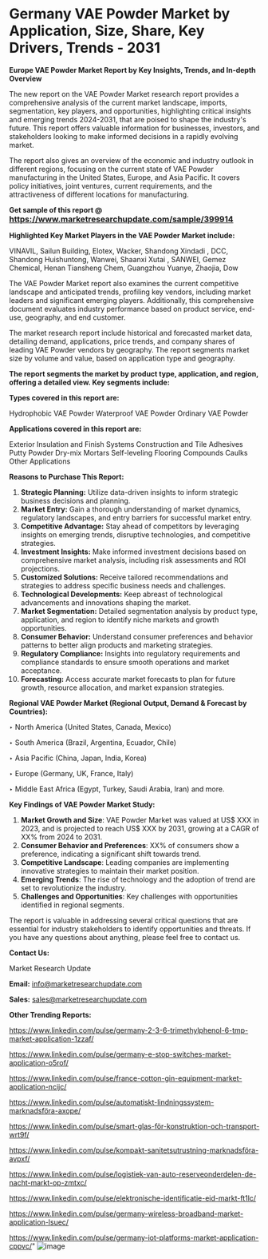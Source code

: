 # Germany VAE Powder Market by Application, Size, Share, Key Drivers, Trends - 2031

<strong>Europe VAE Powder Market Report by Key Insights, Trends, and In-depth Overview</strong>

The new report on the VAE Powder Market research report provides a comprehensive analysis of the current market landscape, imports, segmentation, key players, and opportunities, highlighting critical insights and emerging trends 2024-2031,</strong> that are poised to shape the industry's future. This report offers valuable information for businesses, investors, and stakeholders looking to make informed decisions in a rapidly evolving market.

The report also gives an overview of the economic and industry outlook in different regions, focusing on the current state of VAE Powder manufacturing in the United States, Europe, and Asia Pacific. It covers policy initiatives, joint ventures, current requirements, and the attractiveness of different locations for manufacturing.

<strong>Get sample of this report @ <a href=https://www.marketresearchupdate.com/sample/399914><font size=3 color=#0000ff>https://www.marketresearchupdate.com/sample/399914</font></a></strong>

<strong>Highlighted Key Market Players in the VAE Powder Market include:</strong>

VINAVIL, Sailun Building, Elotex, Wacker, Shandong Xindadi , DCC, Shandong Huishuntong, Wanwei, Shaanxi Xutai , SANWEI, Gemez Chemical, Henan Tiansheng Chem, Guangzhou Yuanye, Zhaojia, Dow

The VAE Powder Market report also examines the current competitive landscape and anticipated trends, profiling key vendors, including market leaders and significant emerging players. Additionally, this comprehensive document evaluates industry performance based on product service, end-use, geography, and end customer.

The market research report include historical and forecasted market data, detailing demand, applications, price trends, and company shares of leading VAE Powder vendors by geography. The report segments market size by volume and value, based on application type and geography.

<strong>The report segments the market by product type, application, and region, offering a detailed view. Key segments include:</strong>

<strong>Types covered in this report are:</strong>

Hydrophobic VAE Powder
Waterproof VAE Powder
Ordinary VAE Powder

<strong>Applications covered in this report are:</strong>

Exterior Insulation and Finish Systems
Construction and Tile Adhesives
Putty Powder
Dry-mix Mortars
Self-leveling Flooring Compounds
Caulks
Other Applications

<strong>Reasons to Purchase This Report:</strong>
<ol>
  <li><strong>Strategic Planning:</strong> Utilize data-driven insights to inform strategic business decisions and planning.</li>
  <li><strong>Market Entry:</strong> Gain a thorough understanding of market dynamics, regulatory landscapes, and entry barriers for successful market entry.</li>
  <li><strong>Competitive Advantage:</strong> Stay ahead of competitors by leveraging insights on emerging trends, disruptive technologies, and competitive strategies.</li>
  <li><strong>Investment Insights:</strong> Make informed investment decisions based on comprehensive market analysis, including risk assessments and ROI projections.</li>
  <li><strong>Customized Solutions:</strong> Receive tailored recommendations and strategies to address specific business needs and challenges.</li>
  <li><strong>Technological Developments:</strong> Keep abreast of technological advancements and innovations shaping the market.</li>
  <li><strong>Market Segmentation:</strong> Detailed segmentation analysis by product type, application, and region to identify niche markets and growth opportunities.</li>
  <li><strong>Consumer Behavior:</strong> Understand consumer preferences and behavior patterns to better align products and marketing strategies.</li>
  <li><strong>Regulatory Compliance:</strong> Insights into regulatory requirements and compliance standards to ensure smooth operations and market acceptance.</li>
  <li><strong>Forecasting:</strong> Access accurate market forecasts to plan for future growth, resource allocation, and market expansion strategies.</li>
</ol>

<strong>Regional VAE Powder Market (Regional Output, Demand &amp; Forecast by Countries):</strong>

‣ North America (United States, Canada, Mexico)

‣ South America (Brazil, Argentina, Ecuador, Chile)

‣ Asia Pacific (China, Japan, India, Korea)

‣ Europe (Germany, UK, France, Italy)

‣ Middle East Africa (Egypt, Turkey, Saudi Arabia, Iran) and more.

<strong>Key Findings of VAE Powder Market Study:</strong>
<ol>
  <li><strong>Market Growth and Size</strong>: VAE Powder Market was valued at US$ XXX in 2023, and is projected to reach US$ XXX by 2031, growing at a CAGR of XX% from 2024 to 2031.</li>
  <li><strong>Consumer Behavior and Preferences</strong>: XX% of consumers show a preference, indicating a significant shift towards trend.</li>
  <li><strong>Competitive Landscape</strong>: Leading companies are implementing innovative strategies to maintain their market position.</li>
  <li><strong>Emerging Trends</strong>: The rise of technology and the adoption of trend are set to revolutionize the industry.</li>
  <li><strong>Challenges and Opportunities</strong>: Key challenges with opportunities identified in regional segments.</li>
</ol>

The report is valuable in addressing several critical questions that are essential for industry stakeholders to identify opportunities and threats. If you have any questions about anything, please feel free to contact us.

<strong>Contact Us:</strong>

Market Research Update

<strong>Email:</strong> info@marketresearchupdate.com

<strong>Sales:</strong> sales@marketresearchupdate.com

<strong>Other Trending Reports:</strong>

<a href=https://www.linkedin.com/pulse/germany-2-3-6-trimethylphenol-6-tmp-market-application-1zzaf/>https://www.linkedin.com/pulse/germany-2-3-6-trimethylphenol-6-tmp-market-application-1zzaf/</a>

<a href=https://www.linkedin.com/pulse/germany-e-stop-switches-market-application-o5rof/>https://www.linkedin.com/pulse/germany-e-stop-switches-market-application-o5rof/</a>

<a href=https://www.linkedin.com/pulse/france-cotton-gin-equipment-market-application-ncijc/>https://www.linkedin.com/pulse/france-cotton-gin-equipment-market-application-ncijc/</a>

<a href=https://www.linkedin.com/pulse/automatiskt-lindningssystem-marknadsföra-axope/>https://www.linkedin.com/pulse/automatiskt-lindningssystem-marknadsföra-axope/</a>

<a href=https://www.linkedin.com/pulse/smart-glas-för-konstruktion-och-transport-wrt9f/>https://www.linkedin.com/pulse/smart-glas-för-konstruktion-och-transport-wrt9f/</a>

<a href=https://www.linkedin.com/pulse/kompakt-sanitetsutrustning-marknadsföra-avpxf/>https://www.linkedin.com/pulse/kompakt-sanitetsutrustning-marknadsföra-avpxf/</a>

<a href=https://www.linkedin.com/pulse/logistiek-van-auto-reserveonderdelen-de-nacht-markt-op-zmtxc/>https://www.linkedin.com/pulse/logistiek-van-auto-reserveonderdelen-de-nacht-markt-op-zmtxc/</a>

<a href=https://www.linkedin.com/pulse/elektronische-identificatie-eid-markt-ft1lc/>https://www.linkedin.com/pulse/elektronische-identificatie-eid-markt-ft1lc/</a>

<a href=https://www.linkedin.com/pulse/germany-wireless-broadband-market-application-lsuec/>https://www.linkedin.com/pulse/germany-wireless-broadband-market-application-lsuec/</a>

<a href=https://www.linkedin.com/pulse/germany-iot-platforms-market-application-cppvc/>https://www.linkedin.com/pulse/germany-iot-platforms-market-application-cppvc/</a>"
![image](https://github.com/user-attachments/assets/5b0448a7-2d67-436c-8730-ae067a2401d2)
